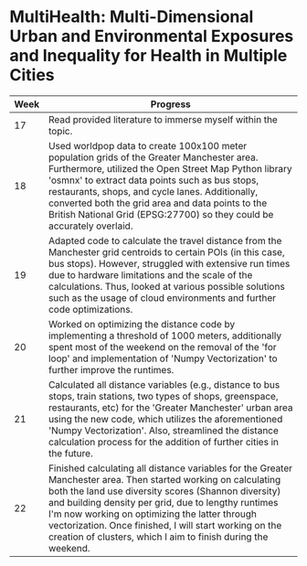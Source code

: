 # MultiHealth: Multi-Dimensional Urban and Environmental Exposures and Inequality for Health in Multiple Cities

| Week | Progress |
|----------|----------|
| 17 | Read provided literature to immerse myself within the topic.
| 18 | Used worldpop data to create 100x100 meter population grids of the Greater Manchester area. Furthermore, utilized the Open Street Map Python library 'osmnx' to extract data points such as bus stops, restaurants, shops, and cycle lanes. Additionally, converted both the grid area and data points to the British National Grid (EPSG:27700) so they could be accurately overlaid.
| 19 | Adapted code to calculate the travel distance from the Manchester grid centroids to certain POIs (in this case, bus stops). However, struggled with extensive run times due to hardware limitations and the scale of the calculations. Thus, looked at various possible solutions such as the usage of cloud environments and further code optimizations. |
| 20 | Worked on optimizing the distance code by implementing a threshold of 1000 meters, additionally spent most of the weekend on the removal of the 'for loop' and implementation of 'Numpy Vectorization' to further improve the runtimes. |
| 21 | Calculated all distance variables (e.g., distance to bus stops, train stations, two types of shops, greenspace, restaurants, etc) for the 'Greater Manchester' urban area using the new code, which utilizes the aforementioned 'Numpy Vectorization'. Also, streamlined the distance calculation process for the addition of further cities in the future. |
| 22 | Finished calculating all distance variables for the Greater Manchester area. Then started working on calculating both the land use diversity scores (Shannon diversity) and building density per grid, due to lengthy runtimes I'm now working on optimizing the latter through vectorization. Once finished, I will start working on the creation of clusters, which I aim to finish during the weekend. |
